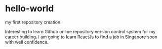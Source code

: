 # hello-world
my first repository creation 

Interesting to learn Github online repository version control system for my career building. I am going to learn ReactJs to find a job in Singapore soon with well confidence.
